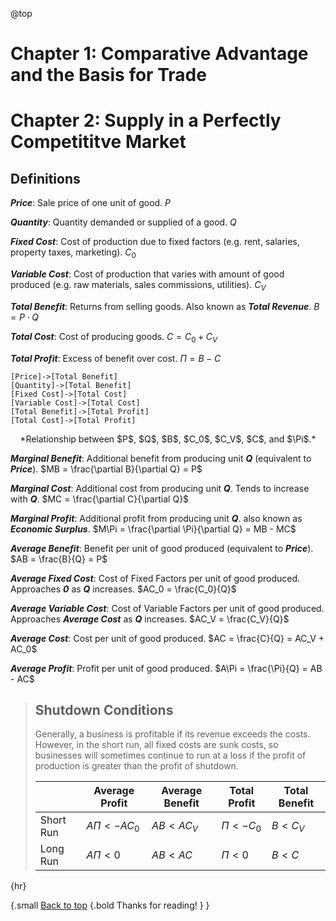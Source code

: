 @top
# Chapter 1: Comparative Advantage and the Basis for Trade

# Chapter 2: Supply in a Perfectly Competititve Market

## Definitions

_**Price**_: Sale price of one unit of good.
$P$

_**Quantity**_: Quantity demanded or supplied of a good.
$Q$

_**Fixed Cost**_: Cost of production due to fixed factors (e.g. rent, salaries, property taxes, marketing).
$C_0$

_**Variable Cost**_: Cost of production that varies with amount of good produced (e.g. raw materials, sales commissions, utilities).
$C_V$

_**Total Benefit**_: Returns from selling goods. Also known as ***Total Revenue***.
$B = P \cdot Q$

_**Total Cost**_: Cost of producing goods.
$C = C_0 + C_V$

_**Total Profit**_: Excess of benefit over cost.
$\Pi = B - C$

```chart
[Price]->[Total Benefit]
[Quantity]->[Total Benefit]
[Fixed Cost]->[Total Cost]
[Variable Cost]->[Total Cost]
[Total Benefit]->[Total Profit]
[Total Cost]->[Total Profit]
```
<center>*Relationship between $P$, $Q$, $B$, $C_0$, $C_V$, $C$, and $\Pi$.*</center>

_**Marginal Benefit**_: Additional benefit from producing unit ***Q*** (equivalent to ***Price***).
$MB = \frac{\partial B}{\partial Q} = P$

_**Marginal Cost**_: Additional cost from producing unit ***Q***. Tends to increase with ***Q***.
$MC = \frac{\partial C}{\partial Q}$

_**Marginal Profit**_: Additional profit from producing unit ***Q***. also known as ***Economic Surplus***.
$M\Pi = \frac{\partial \Pi}{\partial Q} = MB - MC$

_**Average Benefit**_: Benefit per unit of good produced (equivalent to ***Price***).
$AB = \frac{B}{Q} = P$

_**Average Fixed Cost**_: Cost of Fixed Factors per unit of good produced. Approaches ***0*** as ***Q*** increases.
$AC_0 = \frac{C_0}{Q}$

_**Average Variable Cost**_: Cost of Variable Factors per unit of good produced. Approaches ***Average Cost*** as ***Q*** increases.
$AC_V = \frac{C_V}{Q}$

_**Average Cost**_: Cost per unit of good produced.
$AC = \frac{C}{Q} = AC_V + AC_0$

_**Average Profit**_: Profit per unit of good produced.
$A\Pi = \frac{\Pi}{Q} = AB - AC$

> ## Shutdown Conditions
>
> Generally, a business is profitable if its revenue exceeds the costs. However, in the short run, all fixed costs are sunk costs, so businesses will sometimes continue to run at a loss if the profit of production is greater than the profit of shutdown.
>
> |$\,$|Average Profit|Average Benefit|Total Profit|Total Benefit|
> |-|-|-|-|-|
> |Short Run|$A\Pi < -AC_0$|$AB < AC_V$|$\Pi < -C_0$|$B < C_V$|
> |Long Run|$A\Pi < 0$|$AB < AC$|$\Pi < 0$|$B < C$|

{hr}

{.small
  [Back to top](#top)
  {.bold
    Thanks for reading!
  }
}

<style>
.small {
  font-size: .75em;
}
.bold {
  font-weight: 700;
}
hr {
  border: 0;
  border-top: 1px solid #ccc;
}
</style>

